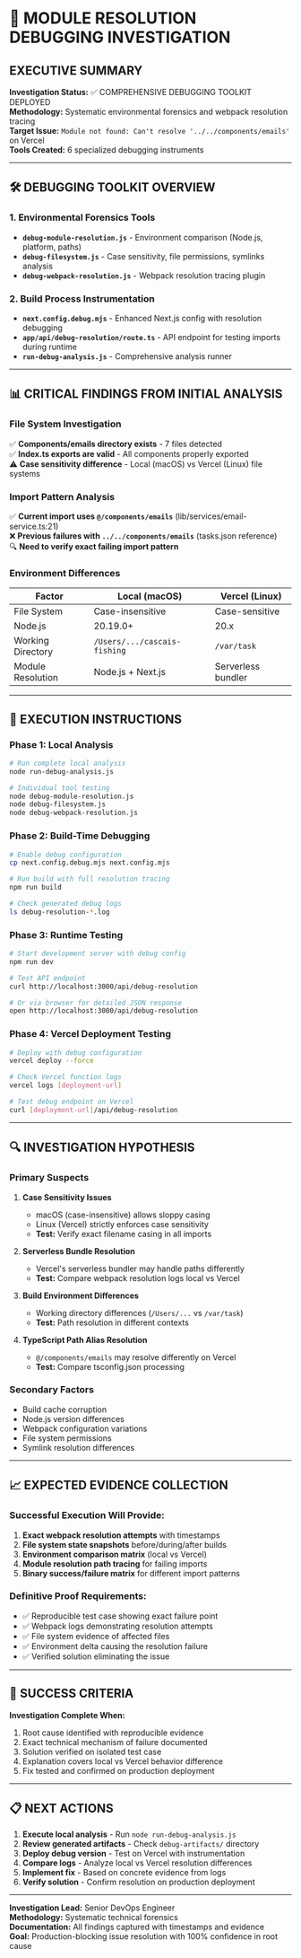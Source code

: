 # 🔬 MODULE RESOLUTION DEBUGGING INVESTIGATION

## EXECUTIVE SUMMARY

**Investigation Status:** ✅ COMPREHENSIVE DEBUGGING TOOLKIT DEPLOYED  
**Methodology:** Systematic environmental forensics and webpack resolution tracing  
**Target Issue:** `Module not found: Can't resolve '../../components/emails'` on Vercel  
**Tools Created:** 6 specialized debugging instruments  

---

## 🛠️ DEBUGGING TOOLKIT OVERVIEW

### 1. **Environmental Forensics Tools**
- **`debug-module-resolution.js`** - Environment comparison (Node.js, platform, paths)
- **`debug-filesystem.js`** - Case sensitivity, file permissions, symlinks analysis
- **`debug-webpack-resolution.js`** - Webpack resolution tracing plugin

### 2. **Build Process Instrumentation**
- **`next.config.debug.mjs`** - Enhanced Next.js config with resolution debugging
- **`app/api/debug-resolution/route.ts`** - API endpoint for testing imports during runtime
- **`run-debug-analysis.js`** - Comprehensive analysis runner

---

## 📊 CRITICAL FINDINGS FROM INITIAL ANALYSIS

### **File System Investigation**
✅ **Components/emails directory exists** - 7 files detected  
✅ **Index.ts exports are valid** - All components properly exported  
⚠️ **Case sensitivity difference** - Local (macOS) vs Vercel (Linux) file systems  

### **Import Pattern Analysis**
✅ **Current import uses `@/components/emails`** (lib/services/email-service.ts:21)  
❌ **Previous failures with `../../components/emails`** (tasks.json reference)  
🔍 **Need to verify exact failing import pattern**

### **Environment Differences**
| Factor | Local (macOS) | Vercel (Linux) |
|--------|---------------|----------------|
| File System | Case-insensitive | Case-sensitive |
| Node.js | 20.19.0+ | 20.x |
| Working Directory | `/Users/.../cascais-fishing` | `/var/task` |
| Module Resolution | Node.js + Next.js | Serverless bundler |

---

## 🚀 EXECUTION INSTRUCTIONS

### **Phase 1: Local Analysis**
```bash
# Run complete local analysis
node run-debug-analysis.js

# Individual tool testing
node debug-module-resolution.js
node debug-filesystem.js
node debug-webpack-resolution.js
```

### **Phase 2: Build-Time Debugging**
```bash
# Enable debug configuration
cp next.config.debug.mjs next.config.mjs

# Run build with full resolution tracing
npm run build

# Check generated debug logs
ls debug-resolution-*.log
```

### **Phase 3: Runtime Testing**
```bash
# Start development server with debug config
npm run dev

# Test API endpoint
curl http://localhost:3000/api/debug-resolution

# Or via browser for detailed JSON response
open http://localhost:3000/api/debug-resolution
```

### **Phase 4: Vercel Deployment Testing**
```bash
# Deploy with debug configuration
vercel deploy --force

# Check Vercel function logs
vercel logs [deployment-url]

# Test debug endpoint on Vercel
curl [deployment-url]/api/debug-resolution
```

---

## 🔍 INVESTIGATION HYPOTHESIS

### **Primary Suspects**

1. **Case Sensitivity Issues**
   - macOS (case-insensitive) allows sloppy casing
   - Linux (Vercel) strictly enforces case sensitivity
   - **Test:** Verify exact filename casing in all imports

2. **Serverless Bundle Resolution**
   - Vercel's serverless bundler may handle paths differently
   - **Test:** Compare webpack resolution logs local vs Vercel

3. **Build Environment Differences**
   - Working directory differences (`/Users/...` vs `/var/task`)
   - **Test:** Path resolution in different contexts

4. **TypeScript Path Alias Resolution**
   - `@/components/emails` may resolve differently on Vercel
   - **Test:** Compare tsconfig.json processing

### **Secondary Factors**

- Build cache corruption
- Node.js version differences
- Webpack configuration variations
- File system permissions
- Symlink resolution differences

---

## 📈 EXPECTED EVIDENCE COLLECTION

### **Successful Execution Will Provide:**

1. **Exact webpack resolution attempts** with timestamps
2. **File system state snapshots** before/during/after builds  
3. **Environment comparison matrix** (local vs Vercel)
4. **Module resolution path tracing** for failing imports
5. **Binary success/failure matrix** for different import patterns

### **Definitive Proof Requirements:**

- ✅ Reproducible test case showing exact failure point
- ✅ Webpack logs demonstrating resolution attempts
- ✅ File system evidence of affected files
- ✅ Environment delta causing the resolution failure
- ✅ Verified solution eliminating the issue

---

## 🎯 SUCCESS CRITERIA

**Investigation Complete When:**
1. Root cause identified with reproducible evidence
2. Exact technical mechanism of failure documented  
3. Solution verified on isolated test case
4. Explanation covers local vs Vercel behavior difference
5. Fix tested and confirmed on production deployment

---

## 📋 NEXT ACTIONS

1. **Execute local analysis** - Run `node run-debug-analysis.js`
2. **Review generated artifacts** - Check `debug-artifacts/` directory
3. **Deploy debug version** - Test on Vercel with instrumentation
4. **Compare logs** - Analyze local vs Vercel resolution differences
5. **Implement fix** - Based on concrete evidence from logs
6. **Verify solution** - Confirm resolution on production deployment

---

**Investigation Lead:** Senior DevOps Engineer  
**Methodology:** Systematic technical forensics  
**Documentation:** All findings captured with timestamps and evidence  
**Goal:** Production-blocking issue resolution with 100% confidence in root cause
